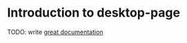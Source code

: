 # Introduction to desktop-page

TODO: write [great documentation](http://jacobian.org/writing/what-to-write/)
